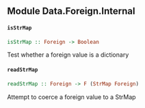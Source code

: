 ## Module Data.Foreign.Internal

#### `isStrMap`

``` purescript
isStrMap :: Foreign -> Boolean
```

Test whether a foreign value is a dictionary

#### `readStrMap`

``` purescript
readStrMap :: Foreign -> F (StrMap Foreign)
```

Attempt to coerce a foreign value to a StrMap


